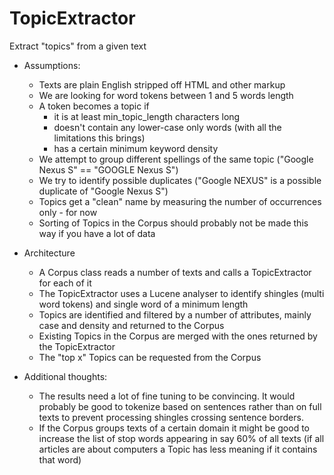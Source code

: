 TopicExtractor
==============

Extract "topics" from a given text
 
 - Assumptions:
   - Texts are plain English stripped off HTML and other markup
   - We are looking for word tokens between 1 and 5 words length
   - A token becomes a topic if
     - it is at least min_topic_length characters long
     - doesn't contain any lower-case only words (with all the limitations this brings)
     - has a certain minimum keyword density
   - We attempt to group different spellings of the same topic ("Google Nexus S" == "GOOGLE Nexus S")
   - We try to identify possible duplicates ("Google NEXUS" is a possible duplicate of "Google Nexus S") 
   - Topics get a "clean" name by measuring the number of occurrences only - for now
   - Sorting of Topics in the Corpus should probably not be made this way if you have a lot of data
   
  
  - Architecture
    - A Corpus class reads a number of texts and calls a TopicExtractor for each of it
    - The TopicExtractor uses a Lucene analyser to identify shingles (multi word tokens) and single word of a minimum length
    - Topics are identified and filtered by a number of attributes, mainly case and density and returned to the Corpus
    - Existing Topics in the Corpus are merged with the ones returned by the TopicExtractor
    - The "top x" Topics can be requested from the Corpus
 
 
  - Additional thoughts:
    - The results need a lot of fine tuning to be convincing. It would probably be good to tokenize based on sentences rather than on full texts to prevent processing shingles crossing sentence borders.
    - If the Corpus groups texts of a certain domain it might be good to increase the list of stop words appearing in say 60% of all texts (if all articles are about computers a Topic has less meaning if it contains that word)
    
    